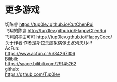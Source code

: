 # 更多游戏

切陈睿 https://tup0lev.github.io/CutChenRui  
飞翔的陈睿 http://tup0lev.github.io/FlappyChenRui  
飞翔的桐生可可 https://tup0lev.github.io/FlappyCoco/  
关于作者 
作者是斯拉夫虚拟偶像图波列夫Да!!  
AcFun:  
https://www.acfun.cn/u/34267306  
Bilibili:  
https://space.bilibili.com/29145262  
github:  
https://github.com/Tup0lev  
